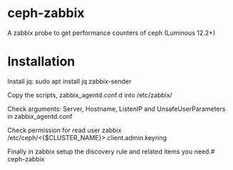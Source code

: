 # ceph-zabbix

A zabbix probe to get performance counters of ceph (Luminous 12.2+)


Installation
============

Install jq:
      sudo apt install jq zabbix-sender

Copy the scripts, zabbix_agentd.conf.d into /etc/zabbix/

Check arguments: Server, Hostname, ListenIP and UnsafeUserParameters in zabbix_agentd.conf

Check permission for read user zabbix /etc/ceph/<{$CLUSTER_NAME}>.client.admin.keyring

Finally in zabbix setup the discovery rule and related items you need.# ceph-zabbix
